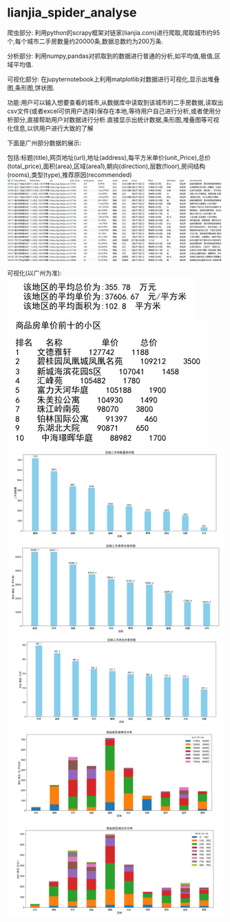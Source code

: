 # lianjia_spider_analyse

爬虫部分:
利用python的scrapy框架对链家(lianjia.com)进行爬取,爬取城市约95个,每个城市二手房数量约20000条,数据总数约为200万条.

分析部分:
利用numpy,pandas对抓取到的数据进行普通的分析,如平均值,极值,区域平均值.

可视化部分:
在jupyternotebook上利用matplotlib对数据进行可视化,显示出堆叠图,条形图,饼状图.

功能:用户可以输入想要查看的城市,从数据库中读取到该城市的二手房数据,读取出csv文件(或者excel可供用户选择)保存在本地,等待用户自己进行分析,或者使用分析部分,直接帮助用户对数据进行分析.直接显示出统计数据,条形图,堆叠图等可视化信息,以供用户进行大致的了解


下面是广州部分数据的展示:

包括:标题(title),网页地址(url),地址(address),每平方米单价(unit_Price),总价(total_price),面积(area),区域(area1),朝向(direction),层数(floor),房间结构(rooms),类型(type),推荐原因(recommended)
![阿里云mysql数据库](https://github.com/zjx424/lianjia_spider_analyse/blob/master/%E9%93%BE%E5%AE%B6github/%E6%95%B0%E6%8D%AE%E5%B1%95%E7%A4%BA.png)

可视化(以广州为准):
![均值](https://github.com/zjx424/lianjia_spider_analyse/blob/master/%E9%93%BE%E5%AE%B6github/%E5%9D%87%E5%80%BC.png)
![昂贵](https://github.com/zjx424/lianjia_spider_analyse/blob/master/%E9%93%BE%E5%AE%B6github/%E6%98%82%E8%B4%B5.png)
![区域数量条形图](https://github.com/zjx424/lianjia_spider_analyse/blob/master/%E9%93%BE%E5%AE%B6github/%E6%95%B0%E9%87%8F%E6%9D%A1%E5%BD%A2%E5%9B%BE.png)
![单价条形图](https://github.com/zjx424/lianjia_spider_analyse/blob/master/%E9%93%BE%E5%AE%B6github/%E5%8D%95%E4%BB%B7%E6%9D%A1%E5%BD%A2%E5%9B%BE.png)
![总价条形图](https://github.com/zjx424/lianjia_spider_analyse/blob/master/%E9%93%BE%E5%AE%B6github/%E6%80%BB%E4%BB%B7%E6%9D%A1%E5%BD%A2%E5%9B%BE.png)
![单价堆叠图](https://github.com/zjx424/lianjia_spider_analyse/blob/master/%E9%93%BE%E5%AE%B6github/%E5%8D%95%E4%BB%B7%E5%88%86%E5%B8%83.png)
![总价堆叠图](https://github.com/zjx424/lianjia_spider_analyse/blob/master/%E9%93%BE%E5%AE%B6github/%E6%80%BB%E4%BB%B7%E5%88%86%E5%B8%83.png)
